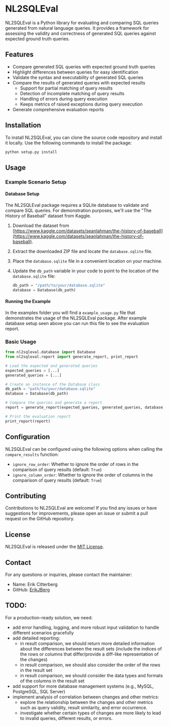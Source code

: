 # NL2SQLEval

NL2SQLEval is a Python library for evaluating and comparing SQL queries generated from natural language queries. 
It provides a framework for assessing the validity and correctness of generated SQL queries against expected ground truth queries.

## Features

- Compare generated SQL queries with expected ground truth queries
- Highlight differences between queries for easy identification
- Validate the syntax and executability of generated SQL queries
- Compare the results of generated queries with expected results
  - Support for partial matching of query results
  - Detection of incomplete matching of query results
  - Handling of errors during query execution
  - Keeps metrics of raised exceptions during query execution
- Generate comprehensive evaluation reports

## Installation

To install NL2SQLEval, you can clone the source code repository and install it locally.
Use the following commands to install the package:

```bash
python setup.py install
```

## Usage

### Example Scenario Setup

#### Database Setup

The NL2SQLEval package requires a SQLite database to validate and compare SQL queries. For demonstration purposes, we'll use the "The History of Baseball" dataset from Kaggle.

1. Download the dataset from [https://www.kaggle.com/datasets/seanlahman/the-history-of-baseball](https://www.kaggle.com/datasets/seanlahman/the-history-of-baseball).

2. Extract the downloaded ZIP file and locate the `database.sqlite` file.

3. Place the `database.sqlite` file in a convenient location on your machine.

4. Update the `db_path` variable in your code to point to the location of the `database.sqlite` file:

   ```python
   db_path = "/path/to/your/database.sqlite"
   database = Database(db_path)

#### Running the Example

In the examples folder you will find a `example_usage.py` file that demonstrates the usage of the NL2SQLEval package. 
After example database setup seen above you can run this file to see the evaluation report.

### Basic Usage

```python
from nl2sqleval.database import Database
from nl2sqleval.report import generate_report, print_report

# Load the expected and generated queries
expected_queries = [...]
generated_queries = [...]

# Create an instance of the Database class
db_path = "path/to/your/database.sqlite"
database = Database(db_path)

# Compare the queries and generate a report
report = generate_report(expected_queries, generated_queries, database)

# Print the evaluation report
print_report(report)
```

## Configuration

NL2SQLEval can be configured using the following options when calling the `compare_results` function:

- `ignore_row_order`: Whether to ignore the order of rows in the comparison of query results (default: `True`)
- `ignore_column_order`: Whether to ignore the order of columns in the comparison of query results (default: `True`)

## Contributing

Contributions to NL2SQLEval are welcome! 
If you find any issues or have suggestions for improvements, please open an issue or submit a pull request on the GitHub repository.

## License

NL2SQLEval is released under the [MIT License](https://opensource.org/licenses/MIT).

## Contact

For any questions or inquiries, please contact the maintainer:

- Name: Erik Citterberg
- GitHub: [ErikJBerg](https://github.com/ErikJBerg)


## TODO:

For a production-ready solution, we need:
- add error handling, logging, and more robust input validation to handle different scenarios gracefully
- add detailed reporting: 
  - in result comparison, we should return more detailed information about the differences between the result sets (include the indices of the rows or columns that differ/provide a diff-like representation of the changes) 
  - in result comparison, we should also consider the order of the rows in the result set
  - in result comparison, we should consider the data types and formats of the columns in the result set
- add support for more database management systems (e.g., MySQL, PostgreSQL, SQL Server)
- implement analysis of correlation between changes and other metrics: 
  - explore the relationship between the changes and other metrics such as query validity, result similarity, and error occurrence. 
  - investigate whether certain types of changes are more likely to lead to invalid queries, different results, or errors.
